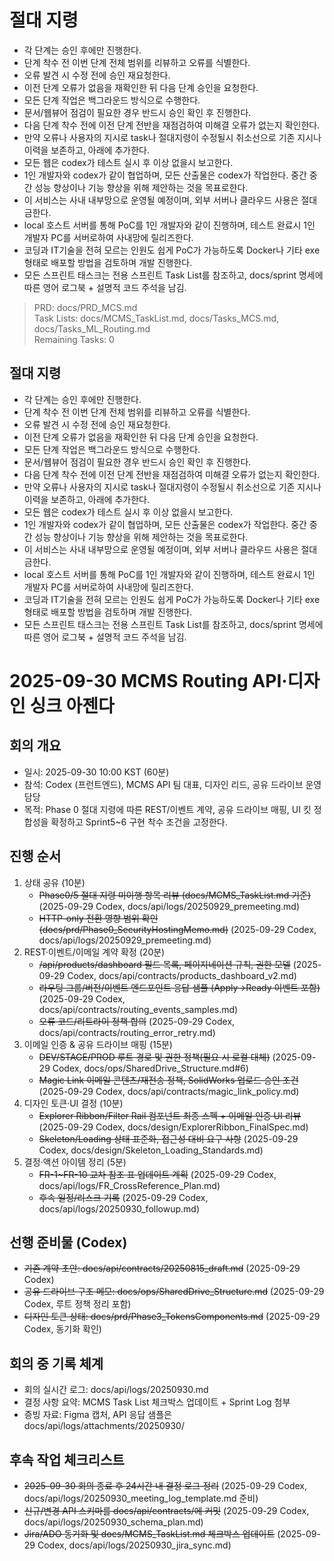 # 절대 지령
- 각 단계는 승인 후에만 진행한다.
- 단계 착수 전 이번 단계 전체 범위를 리뷰하고 오류를 식별한다.
- 오류 발견 시 수정 전에 승인 재요청한다.
- 이전 단계 오류가 없음을 재확인한 뒤 다음 단계 승인을 요청한다.
- 모든 단계 작업은 백그라운드 방식으로 수행한다.
- 문서/웹뷰어 점검이 필요한 경우 반드시 승인 확인 후 진행한다.
- 다음 단계 착수 전에 이전 단계 전반을 재점검하여 미해결 오류가 없는지 확인한다.
- 만약 오류나 사용자의 지시로 task나 절대지령이 수정될시 취소선으로 기존 지시나 이력을 보존하고, 아래에 추가한다.
- 모든 웹은 codex가 테스트 실시 후 이상 없을시 보고한다.
- 1인 개발자와 codex가 같이 협업하며, 모든 산출물은 codex가 작업한다. 중간 중간 성능 향상이나 기능 향상을 위해 제안하는 것을 목표로한다.
- 이 서비스는 사내 내부망으로 운영될 예정이며, 외부 서버나 클라우드 사용은 절대 금한다.
- local 호스트 서버를 통해 PoC를 1인 개발자와 같이 진행하며, 테스트 완료시 1인 개발자 PC를 서버로하여 사내망에 릴리즈한다.
- 코딩과 IT기술을 전혀 모르는 인원도 쉽게 PoC가 가능하도록 Docker나 기타 exe 형태로 배포할 방법을 검토하며 개발 진행한다.
- 모든 스프린트 태스크는 전용 스프린트 Task List를 참조하고, docs/sprint 명세에 따른 영어 로그북 + 설명적 코드 주석을 남김.

> PRD: docs/PRD_MCS.md  
> Task Lists: docs/MCMS_TaskList.md, docs/Tasks_MCS.md, docs/Tasks_ML_Routing.md  
> Remaining Tasks: 0

## 절대 지령
- 각 단계는 승인 후에만 진행한다.
- 단계 착수 전 이번 단계 전체 범위를 리뷰하고 오류를 식별한다.
- 오류 발견 시 수정 전에 승인 재요청한다.
- 이전 단계 오류가 없음을 재확인한 뒤 다음 단계 승인을 요청한다.
- 모든 단계 작업은 백그라운드 방식으로 수행한다.
- 문서/웹뷰어 점검이 필요한 경우 반드시 승인 확인 후 진행한다.
- 다음 단계 착수 전에 이전 단계 전반을 재점검하여 미해결 오류가 없는지 확인한다.
- 만약 오류나 사용자의 지시로 task나 절대지령이 수정될시 취소선으로 기존 지시나 이력을 보존하고, 아래에 추가한다.
- 모든 웹은 codex가 테스트 실시 후 이상 없을시 보고한다.
- 1인 개발자와 codex가 같이 협업하며, 모든 산출물은 codex가 작업한다. 중간 중간 성능 향상이나 기능 향상을 위해 제안하는 것을 목표로한다.
- 이 서비스는 사내 내부망으로 운영될 예정이며, 외부 서버나 클라우드 사용은 절대 금한다.
- local 호스트 서버를 통해 PoC를 1인 개발자와 같이 진행하며, 테스트 완료시 1인 개발자 PC를 서버로하여 사내망에 릴리즈한다.
- 코딩과 IT기술을 전혀 모르는 인원도 쉽게 PoC가 가능하도록 Docker나 기타 exe 형태로 배포할 방법을 검토하며 개발 진행한다.
- 모든 스프린트 태스크는 전용 스프린트 Task List를 참조하고, docs/sprint 명세에 따른 영어 로그북 + 설명적 코드 주석을 남김.
# 2025-09-30 MCMS Routing API·디자인 싱크 아젠다

## 회의 개요
- 일시: 2025-09-30 10:00 KST (60분)
- 참석: Codex (프런트엔드), MCMS API 팀 대표, 디자인 리드, 공유 드라이브 운영 담당
- 목적: Phase 0 절대 지령에 따른 REST/이벤트 계약, 공유 드라이브 매핑, UI 킷 정합성을 확정하고 Sprint5~6 구현 착수 조건을 고정한다.

## 진행 순서
1. 상태 공유 (10분)
   - ~~Phase0/5 절대 지령 미이행 항목 리뷰 (docs/MCMS_TaskList.md 기준)~~ (2025-09-29 Codex, docs/api/logs/20250929_premeeting.md)
   - ~~HTTP-only 전환 영향 범위 확인 (docs/prd/Phase0_SecurityHostingMemo.md)~~ (2025-09-29 Codex, docs/api/logs/20250929_premeeting.md)
2. REST·이벤트/이메일 계약 확정 (20분)
   - ~~\/api\/products\/dashboard 필드 목록, 페이지네이션 규칙, 권한 모델~~ (2025-09-29 Codex, docs/api/contracts/products_dashboard_v2.md)
   - ~~라우팅 그룹/버전/이벤트 엔드포인트 응답 샘플 (Apply→Ready 이벤트 포함)~~ (2025-09-29 Codex, docs/api/contracts/routing_events_samples.md)
   - ~~오류 코드/리트라이 정책 합의~~ (2025-09-29 Codex, docs/api/contracts/routing_error_retry.md)
3. 이메일 인증 & 공유 드라이브 매핑 (15분)
   - ~~DEV/STAGE/PROD 루트 경로 및 권한 정책(필요 시 로컬 대체)~~ (2025-09-29 Codex, docs/ops/SharedDrive_Structure.md#6)
   - ~~Magic Link 이메일 콘텐츠/재전송 정책, SolidWorks 업로드 승인 조건~~ (2025-09-29 Codex, docs/api/contracts/magic_link_policy.md)
4. 디자인 토큰·UI 결정 (10분)
   - ~~Explorer Ribbon/Filter Rail 컴포넌트 최종 스펙 + 이메일 인증 UI 리뷰~~ (2025-09-29 Codex, docs/design/ExplorerRibbon_FinalSpec.md)
   - ~~Skeleton/Loading 상태 표준화, 접근성 대비 요구 사항~~ (2025-09-29 Codex, docs/design/Skeleton_Loading_Standards.md)
5. 결정·액션 아이템 정리 (5분)
   - ~~FR-1~FR-10 교차 참조 표 업데이트 계획~~ (2025-09-29 Codex, docs/api/logs/FR_CrossReference_Plan.md)
   - ~~후속 일정/리스크 기록~~ (2025-09-29 Codex, docs/api/logs/20250930_followup.md)

## 선행 준비물 (Codex)
- ~~기존 계약 초안: docs/api/contracts/20250815_draft.md~~ (2025-09-29 Codex)
- ~~공유 드라이브 구조 메모: docs/ops/SharedDrive_Structure.md~~ (2025-09-29 Codex, 루트 정책 정리 포함)
- ~~디자인 토큰 상태: docs/prd/Phase3_TokensComponents.md~~ (2025-09-29 Codex, 동기화 확인)

## 회의 중 기록 체계
- 회의 실시간 로그: docs/api/logs/20250930.md
- 결정 사항 요약: MCMS Task List 체크박스 업데이트 + Sprint Log 첨부
- 증빙 자료: Figma 캡처, API 응답 샘플은 docs/api/logs/attachments/20250930/

## 후속 작업 체크리스트
- ~~2025-09-30 회의 종료 후 24시간 내 결정 로그 정리~~ (2025-09-29 Codex, docs/api/logs/20250930_meeting_log_template.md 준비)
- ~~신규/변경 API 스키마를 docs/api/contracts/에 커밋~~ (2025-09-29 Codex, docs/api/logs/20250930_schema_plan.md)
- ~~Jira/ADO 동기화 및 docs/MCMS_TaskList.md 체크박스 업데이트~~ (2025-09-29 Codex, docs/api/logs/20250930_jira_sync.md)
















